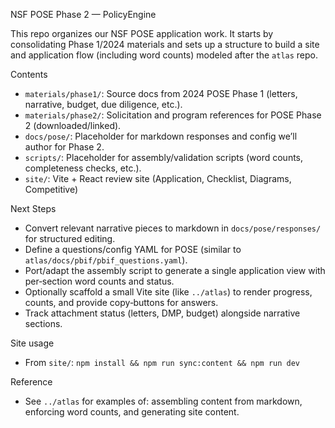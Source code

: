 NSF POSE Phase 2 — PolicyEngine

This repo organizes our NSF POSE application work. It starts by consolidating Phase 1/2024 materials and sets up a structure to build a site and application flow (including word counts) modeled after the `atlas` repo.

Contents
- `materials/phase1/`: Source docs from 2024 POSE Phase 1 (letters, narrative, budget, due diligence, etc.).
- `materials/phase2/`: Solicitation and program references for POSE Phase 2 (downloaded/linked).
- `docs/pose/`: Placeholder for markdown responses and config we’ll author for Phase 2.
- `scripts/`: Placeholder for assembly/validation scripts (word counts, completeness checks, etc.).
- `site/`: Vite + React review site (Application, Checklist, Diagrams, Competitive)

Next Steps
- Convert relevant narrative pieces to markdown in `docs/pose/responses/` for structured editing.
- Define a questions/config YAML for POSE (similar to `atlas/docs/pbif/pbif_questions.yaml`).
- Port/adapt the assembly script to generate a single application view with per‑section word counts and status.
- Optionally scaffold a small Vite site (like `../atlas`) to render progress, counts, and provide copy‑buttons for answers.
- Track attachment status (letters, DMP, budget) alongside narrative sections.

Site usage
- From `site/`: `npm install && npm run sync:content && npm run dev`

Reference
- See `../atlas` for examples of: assembling content from markdown, enforcing word counts, and generating site content.
